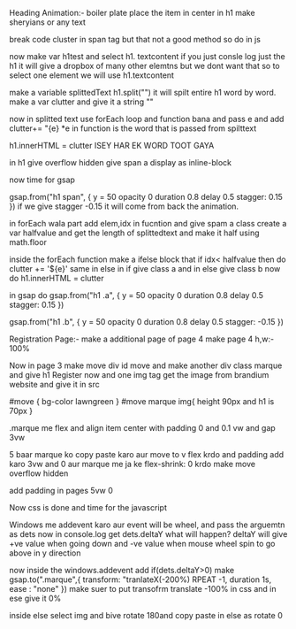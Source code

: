 Heading Animation:- 
boiler plate
place the item in center
in h1 make sheryians or any text

break code cluster in span tag but that not a good method so do in js


now make var h1test and select h1. textcontent 
if you just consle log just the h1 it will give a dropbox of many other elemtns but we dont want that so to select one element we will use h1.textcontent

make a variable splittedText h1.split("") it will spilt entire h1 word by word.
make a var clutter and give it a string ""

now in splitted text use forEach loop and function bana and pass e and add clutter+= "<span>{e}</span>
*e in function is the word that is passed from spilttext

h1.innerHTML = clutter 
ISEY HAR EK WORD TOOT GAYA

in h1 give overflow hidden
give span a display as inline-block

now time for gsap
 
gsap.from("h1 span", {
    y = 50 opacity 0 duration 0.8 delay 0.5 stagger: 0.15
})
if we give stagger -0.15 it will come from back the animation.

in forEach wala part add elem,idx in fucntion and give spam a class 
create a var halfvalue and get the length of splittedtext and make it half using math.floor 

inside the forEach function make a ifelse block that if idx< halfvalue then do clutter += '<span>${e}</span>' same in else
in if give class a and in else give class b
now do h1.innerHTML = clutter

in gsap do 
gsap.from("h1 .a", {
    y = 50 opacity 0 duration 0.8 delay 0.5 stagger: 0.15
})

gsap.from("h1 .b", {
    y = 50 opacity 0 duration 0.8 delay 0.5 stagger: -0.15
})
























Registration Page:- 
make a additional page of page 4
make page 4 h,w:- 100% 

Now in page 3 make move div id move and make another div class marque and give h1 Register now and one img tag
get the image from brandium website and give it in src

#move {
    bg-color lawngreen
}
#move marque img{
    height 90px and h1 is 70px
}

.marque me flex and align item center with padding 0 and 0.1 vw and gap 3vw

5 baar marque ko copy paste karo aur move to v flex krdo and padding add karo 3vw and 0 aur marque me ja ke flex-shrink: 0 krdo  make move overflow hidden

add padding in pages 5vw 0
 

Now css is done and time for the javascript

Windows me addevent karo aur event will be wheel, and pass the arguemtn as dets now in console.log get dets.deltaY what will happen?
deltaY will give +ve value when going down and -ve value when mouse wheel spin to go above in y direction

now inside the windows.addevent add if(dets.deltaY>0) 
make gsap.to(".marque",{
    transform: "tranlateX(-200%)
    RPEAT -1,   duration 1s, ease : "none"
})
make suer to put transofrm translate -100% in css and in ese give it 0%

inside else select img and bive rotate 180and copy paste in else as rotate 0